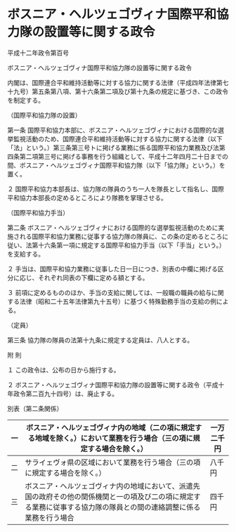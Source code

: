 # ボスニア・ヘルツェゴヴィナ国際平和協力隊の設置等に関する政令

平成十二年政令第百号

ボスニア・ヘルツェゴヴィナ国際平和協力隊の設置等に関する政令

内閣は、国際連合平和維持活動等に対する協力に関する法律（平成四年法律第七十九号）第五条第八項、第十六条第二項及び第十九条の規定に基づき、この政令を制定する。

（国際平和協力隊の設置）

第一条 国際平和協力本部に、ボスニア・ヘルツェゴヴィナにおける国際的な選挙監視活動のため、国際連合平和維持活動等に対する協力に関する法律（以下「法」という。）第三条第三号トに掲げる業務に係る国際平和協力業務及び法第四条第二項第三号に掲げる事務を行う組織として、平成十二年四月二十日までの間、ボスニア・ヘルツェゴヴィナ国際平和協力隊（以下「協力隊」という。）を置く。

２ 国際平和協力本部長は、協力隊の隊員のうち一人を隊長として指名し、国際平和協力本部長の定めるところにより隊務を掌理させる。

（国際平和協力手当）

第二条 ボスニア・ヘルツェゴヴィナにおける国際的な選挙監視活動のために実施される国際平和協力業務に従事する協力隊の隊員に、この条の定めるところに従い、法第十六条第一項に規定する国際平和協力手当（以下「手当」という。）を支給する。

２ 手当は、国際平和協力業務に従事した日一日につき、別表の中欄に掲げる区分に応じ、それぞれ同表の下欄に定める額とする。

３ 前項に定めるもののほか、手当の支給に関しては、一般職の職員の給与に関する法律（昭和二十五年法律第九十五号）に基づく特殊勤務手当の支給の例による。

（定員）

第三条 協力隊の隊員の法第十九条に規定する定員は、八人とする。

附 則

１ この政令は、公布の日から施行する。

２ ボスニア・ヘルツェゴヴィナ国際平和協力隊の設置等に関する政令（平成十年政令第二百九十四号）は、廃止する。

別表（第二条関係）

一 | ボスニア・ヘルツェゴヴィナ内の地域（二の項に規定する地域を除く。）において業務を行う場合（三の項に規定する場合を除く。） | 一万二千円  
---|---|---  
二 | サライェヴォ県の区域において業務を行う場合（三の項に規定する場合を除く。） | 八千円  
三 | ボスニア・ヘルツェゴヴィナ内の地域において、派遣先国の政府その他の関係機関と一の項及び二の項に規定する業務に従事する協力隊の隊員との間の連絡調整に係る業務を行う場合 | 四千円
